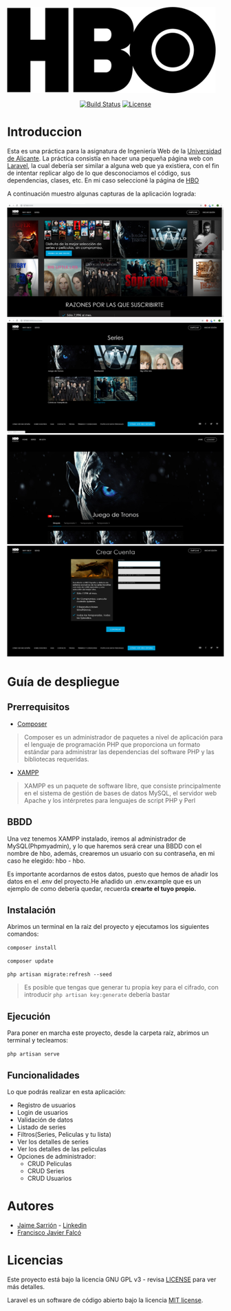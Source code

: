 
<img src="app/github_images/hbo-icono.png" height="200">

<p align="center">
<a href="https://travis-ci.org/laravel/framework"><img src="https://travis-ci.org/laravel/framework.svg" alt="Build Status"></a>
<a href="https://packagist.org/packages/laravel/framework"><img src="https://poser.pugx.org/laravel/framework/license.svg" alt="License"></a>
</p>

 # Introduccion
Esta es una práctica para la asignatura de Ingeniería Web de la [Universidad de Alicante](https://www.ua.es/). La práctica consistía en hacer una pequeña página web con [Laravel](https://laravel.com/), la cual debería ser similar a alguna web que ya existiera, con el fin de intentar replicar algo de lo que desconociamos el código, sus dependencias, clases, etc. En mi caso seleccioné la página de [HBO](https://es.hboespana.com/)

A continuación muestro algunas capturas de la aplicación lograda:

<img src="app/github_images/hbo-home.png">


<img src="app/github_images/hbo-series.png">


<img src="app/github_images/hbo-got.png">


<img src="app/github_images/hbo-registro.png">


# Guía de despliegue

## Prerrequisitos

- [Composer](https://getcomposer.org/)
> Composer es un administrador de paquetes a nivel de aplicación para el lenguaje de programación PHP que proporciona un formato estándar para administrar las dependencias del software PHP y las bibliotecas requeridas.
- [XAMPP](https://www.apachefriends.org/es/index.html)
> XAMPP es un paquete de software libre, que consiste principalmente en el sistema de gestión de bases de datos MySQL, el servidor web Apache y los intérpretes para lenguajes de script PHP y Perl

## BBDD

Una vez tenemos XAMPP instalado, iremos al administrador de MySQL(Phpmyadmin), y lo que haremos será crear una BBDD con el nombre de hbo, además, crearemos un usuario con su contraseña, en mi caso he elegido: hbo - hbo. 

Es importante acordarnos de estos datos, puesto que hemos de añadir los datos en el .env del proyecto.He añadido un .env.example que es un ejemplo de como debería quedar, recuerda **crearte el tuyo propio.**

## Instalación

Abrimos un terminal en la raiz del proyecto y ejecutamos los siguientes comandos:

`composer install`

`composer update`

`php artisan migrate:refresh --seed` 

> Es posible que tengas que generar tu propia key para el cifrado, con introducir `php artisan key:generate` debería bastar

## Ejecución

Para poner en marcha este proyecto, desde la carpeta raíz, abrimos un terminal y tecleamos:

`php artisan serve`


## Funcionalidades

Lo que podrás realizar en esta aplicación:
- Registro de usuarios
- Login de usuarios
- Validación de datos
- Listado de series
- Filtros(Series, Peliculas y tu lista)
- Ver los detalles de series
- Ver los detalles de las peliculas
- Opciones de administrador:
  + CRUD Peliculas
  + CRUD Series
  + CRUD Usuarios

# Autores

- [Jaime Sarrión](https://github.com/JaimeSarrion) - [Linkedin](https://www.linkedin.com/in/jaime-sarri%C3%B3n-sahuquillo-b086ba144/)
- [Francisco Javier Falcó](https://github.com/fjfg8)

# Licencias

Este proyecto está bajo la licencia GNU GPL v3 - revisa  [LICENSE](https://github.com/JaimeSarrion/Grandallapp/blob/master/LICENSE)  para ver más detalles.

Laravel es un software de código abierto bajo la licencia  [MIT license](http://opensource.org/licenses/MIT).
